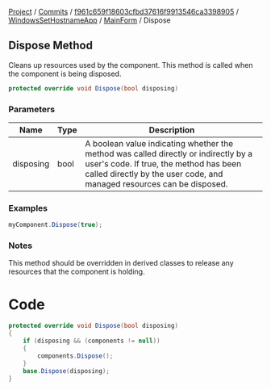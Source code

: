 [Project](../../../../index.md) / [Commits](../../../index.md) / [f961c659f18603cfbd37616f9913546ca3398905](../../index.md) / [WindowsSetHostnameApp](../index.md) / [MainForm](index.md) / Dispose

## Dispose Method

Cleans up resources used by the component. This method is called when the component is being disposed.

```csharp
protected override void Dispose(bool disposing)
```

### Parameters
| Name | Type | Description |
| ---- | ---- | ----------- |
| disposing | bool | A boolean value indicating whether the method was called directly or indirectly by a user's code. If true, the method has been called directly by the user code, and managed resources can be disposed. |

### Examples
```csharp
myComponent.Dispose(true);
```

### Notes
This method should be overridden in derived classes to release any resources that the component is holding.

# Code
```csharp
protected override void Dispose(bool disposing)
{
    if (disposing && (components != null))
    {
        components.Dispose();
    }
    base.Dispose(disposing);
}
```


